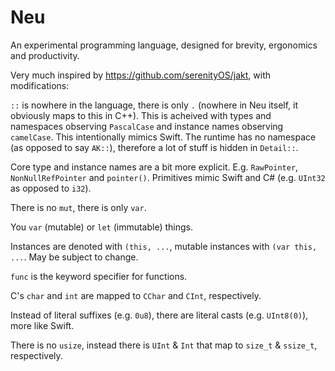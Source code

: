 # Neu

An experimental programming language, designed for brevity, ergonomics and productivity.

Very much inspired by https://github.com/serenityOS/jakt, with modifications:

`::` is nowhere in the language, there is only `.` (nowhere in Neu itself, it obviously maps to this in C++). This is acheived with types and namespaces observing `PascalCase` and instance names observing `camelCase`. This intentionally mimics Swift. The runtime has no namespace (as opposed to say `AK::`), therefore a lot of stuff is hidden in `Detail::`.

Core type and instance names are a bit more explicit. E.g. `RawPointer`, `NonNullRefPointer` and `pointer()`. Primitives mimic Swift and C# (e.g. `UInt32` as opposed to `i32`).

There is no `mut`, there is only `var`.

You `var` (mutable) or `let` (immutable) things.

Instances are denoted with `(this, ...`, mutable instances with `(var this, ...`. May be subject to change.

`func` is the keyword specifier for functions.

C's `char` and `int` are mapped to `CChar` and `CInt`, respectively.

Instead of literal suffixes (e.g. `0u8`), there are literal casts (e.g. `UInt8(0)`), more like Swift.

There is no `usize`, instead there is `UInt` & `Int` that map to `size_t` & `ssize_t`, respectively.